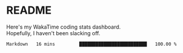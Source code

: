 # README

Here's my WakaTime coding stats dashboard.  
Hopefully, I haven't been slacking off.

<!--START_SECTION:waka-->

```txt
Markdown   16 mins         █████████████████████████   100.00 %
```

<!--END_SECTION:waka-->